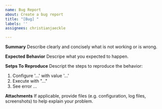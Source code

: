 ```yaml
---
name: Bug Report
about: Create a bug report
title: "[Bug] "
labels: ''
assignees: christianjaeckle

---
```


**Summary**
Describe clearly and concisely what is not working or is wrong.

**Expected Behavior**
Descripe what you expected to happen.

**Setps To Reproduce**
Descript the steps to reproduce the behavior:
1. Configure '...' with value '...'
2. Execute with "..."
3. See error ...

**Attachments**
If applicable, provide files (e.g. configuration, log files, screenshots) to help explain your problem.
